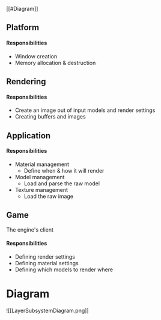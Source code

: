 [[#Diagram]]

## Platform
#### Responsibilities
- Window creation
- Memory allocation & destruction

## Rendering
#### Responsibilities
- Create an image out of input models and render settings
- Creating buffers and images

## Application
#### Responsibilities
- Material management
	- Define when & how it will render
- Model management
	- Load and parse the raw model
- Texture management
	- Load the raw image

## Game
The engine's client
#### Responsibilities
- Defining render settings
- Defining material settings
- Defining which models to render where

# Diagram
![[LayerSubsystemDiagram.png]]